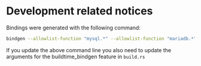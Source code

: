 # Development related notices


Bindings were generated with the following command:

```sh
bindgen --allowlist-function "mysql.*" --allowlist-function "mariadb.*" --allowlist-type "MYSQL.*" --allowlist-type "MARIADB.*" --allowlist-type "mysql.*" --allowlist-type "mariadb.*" --allowlist-var "MYSQL.*" --allowlist-var "MARIADB.*" --default-enum-style rust_non_exhaustive bindings/wrapper.h -- -I/usr/include/mysql
```

If you update the above command line you also need to update the arguments for the buildtime_bindgen feature in `build.rs`
